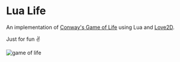 # Lua Life

An implementation of [Conway's Game of Life](https://en.wikipedia.org/wiki/Conway%27s_Game_of_Life) using Lua and [Love2D](https://love2d.org/).

Just for fun :v:

![game of life](https://i.imgur.com/U5rd3MK.gif)

